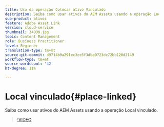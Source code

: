 ```yaml
---
title: Uso da operação Colocar ativo Vinculado
description: Saiba como usar ativos do AEM Assets usando a operação Local vinculado.
sub-product: ativos
feature: Adobe Asset Link
version: cloud-service
thumbnail: 34839.jpg
topic: Content Management
role: Business Practitioner
level: Beginner
translation-type: tm+mt
source-git-commit: d9714b9a291ec3ee5f3dba9723de72bb120d2149
workflow-type: tm+mt
source-wordcount: '42'
ht-degree: 11%

---
```



# Local vinculado{#place-linked}

Saiba como usar ativos do AEM Assets usando a operação Local vinculado.

>[!VIDEO](https://video.tv.adobe.com/v/34839/?quality=12)
